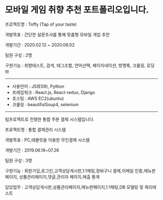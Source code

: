 # 모바일 게임 취향 추천 포트폴리오입니다.

프로젝트명 : Toffy (Tap of your taste)

개발목표 : 간단한 설문조사를 통해 맞춤형 모바일 게임 추천

개발기간 : 2020.02.12 ~ 2020.06.02

팀원 구성 : 2명

구현기능 : 취향테스트, 검색, 태그조합, 언어선택, 페이지네이션, 방명록, 크롤링, 로딩바

<hr>

+ 사용언어 : JS(ES9), Python
+ 프레임워크 : React.js, React-redux, Django
+ 호스팅 : AWS EC2(ubuntu)
+ 크롤링 : beautifulSoup4, selenium

<hr>


팀프로젝트로 진행한 통합 주문 결제 시스템입니다.

프로젝트명 : 통합 결제관리 시스템

개발목표 : PC,태블릿을 이용한 무인결제 시스템

개발기간 : 2019.06.19~07.26

팀원 구성 : 3명

구현기능 : 회원가입,로그인,고객상담게시판,1:1채팅,장바구니 결제,이메일 인증,메뉴판페이지, 상품관리페이지,댓글,관리자 페이지,매출 통계

담당업무 : 고객상담게시판,상품관리페이지,메뉴판페이지,1:1채팅,DB 모델링 및 쿼리테스트
